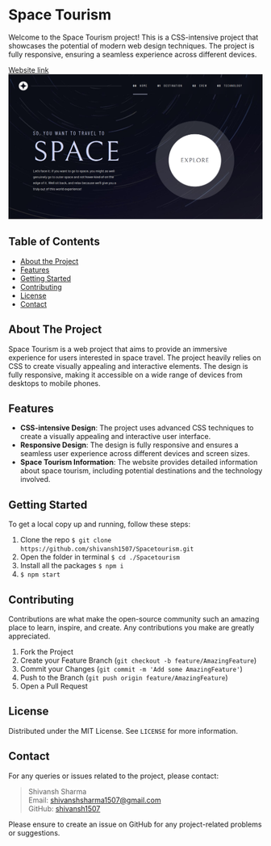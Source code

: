 # Space Tourism

Welcome to the Space Tourism project! This is a CSS-intensive project that showcases the potential of modern web design techniques. The project is fully responsive, ensuring a seamless experience across different devices.

[Website link](https://spacetourism-production.up.railway.app/SpaceTourism/)
![Project Screenshot](https://raw.githubusercontent.com/shivansh1507/Spacetourism/master/SpaceTourism.png)

## Table of Contents

- [About the Project](#about-the-project)
- [Features](#features)
- [Getting Started](#getting-started)
- [Contributing](#contributing)
- [License](#license)
- [Contact](#contact)

## About The Project

Space Tourism is a web project that aims to provide an immersive experience for users interested in space travel. The project heavily relies on CSS to create visually appealing and interactive elements. The design is fully responsive, making it accessible on a wide range of devices from desktops to mobile phones.

## Features

- **CSS-intensive Design**: The project uses advanced CSS techniques to create a visually appealing and interactive user interface.
- **Responsive Design**: The design is fully responsive and ensures a seamless user experience across different devices and screen sizes.
- **Space Tourism Information**: The website provides detailed information about space tourism, including potential destinations and the technology involved.

## Getting Started

To get a local copy up and running, follow these steps:

1. Clone the repo `$ git clone https://github.com/shivansh1507/Spacetourism.git`
2. Open the folder in terminal `$ cd ./Spacetourism`
3. Install all the packages `$ npm i`
4. `$ npm start`

## Contributing

Contributions are what make the open-source community such an amazing place to learn, inspire, and create. Any contributions you make are greatly appreciated.

1. Fork the Project
2. Create your Feature Branch (`git checkout -b feature/AmazingFeature`)
3. Commit your Changes (`git commit -m 'Add some AmazingFeature'`)
4. Push to the Branch (`git push origin feature/AmazingFeature`)
5. Open a Pull Request

## License

Distributed under the MIT License. See `LICENSE` for more information.

## Contact
For any queries or issues related to the project, please contact:
>Shivansh Sharma
<br/>Email: [shivanshsharma1507@gmail.com](mailto:shivanshsharma1507@gmail.com)
<br/>GitHub: [shivansh1507](https://github.com/shivansh1507)

Please ensure to create an issue on GitHub for any project-related problems or suggestions.
